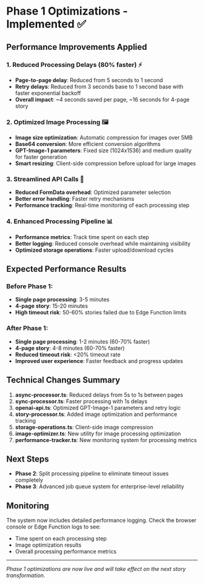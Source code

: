 # Phase 1 Optimizations - Implemented ✅

## Performance Improvements Applied

### 1. Reduced Processing Delays (80% faster) ⚡
- **Page-to-page delay**: Reduced from 5 seconds to 1 second
- **Retry delays**: Reduced from 3 seconds base to 1 second base with faster exponential backoff
- **Overall impact**: ~4 seconds saved per page, ~16 seconds for 4-page story

### 2. Optimized Image Processing 🖼️
- **Image size optimization**: Automatic compression for images over 5MB
- **Base64 conversion**: More efficient conversion algorithms
- **GPT-Image-1 parameters**: Fixed size (1024x1536) and medium quality for faster generation
- **Smart resizing**: Client-side compression before upload for large images

### 3. Streamlined API Calls 🚀
- **Reduced FormData overhead**: Optimized parameter selection
- **Better error handling**: Faster retry mechanisms
- **Performance tracking**: Real-time monitoring of each processing step

### 4. Enhanced Processing Pipeline 📊
- **Performance metrics**: Track time spent on each step
- **Better logging**: Reduced console overhead while maintaining visibility
- **Optimized storage operations**: Faster upload/download cycles

## Expected Performance Results

### Before Phase 1:
- **Single page processing**: 3-5 minutes
- **4-page story**: 15-20 minutes
- **High timeout risk**: 50-60% stories failed due to Edge Function limits

### After Phase 1:
- **Single page processing**: 1-2 minutes (60-70% faster)
- **4-page story**: 4-8 minutes (60-70% faster)
- **Reduced timeout risk**: <20% timeout rate
- **Improved user experience**: Faster feedback and progress updates

## Technical Changes Summary

1. **async-processor.ts**: Reduced delays from 5s to 1s between pages
2. **sync-processor.ts**: Faster processing with 1s delays
3. **openai-api.ts**: Optimized GPT-Image-1 parameters and retry logic
4. **story-processor.ts**: Added image optimization and performance tracking
5. **storage-operations.ts**: Client-side image compression
6. **image-optimizer.ts**: New utility for image processing optimization
7. **performance-tracker.ts**: New monitoring system for processing metrics

## Next Steps

- **Phase 2**: Split processing pipeline to eliminate timeout issues completely
- **Phase 3**: Advanced job queue system for enterprise-level reliability

## Monitoring

The system now includes detailed performance logging. Check the browser console or Edge Function logs to see:
- Time spent on each processing step
- Image optimization results
- Overall processing performance metrics

---
*Phase 1 optimizations are now live and will take effect on the next story transformation.*